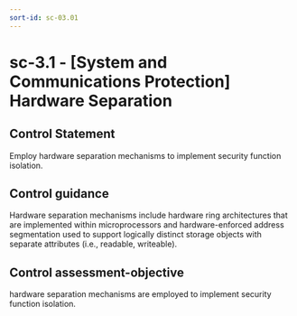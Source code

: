 ```yaml
---
sort-id: sc-03.01
---
```


# sc-3.1 - \[System and Communications Protection\] Hardware Separation

## Control Statement

Employ hardware separation mechanisms to implement security function isolation.

## Control guidance

Hardware separation mechanisms include hardware ring architectures that are implemented within microprocessors and hardware-enforced address segmentation used to support logically distinct storage objects with separate attributes (i.e., readable, writeable).

## Control assessment-objective

hardware separation mechanisms are employed to implement security function isolation.
